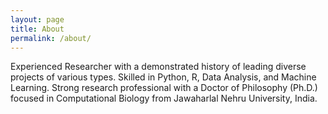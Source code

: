 ```yaml
---
layout: page
title: About
permalink: /about/
---
```


Experienced Researcher with a demonstrated history of leading diverse projects of various types. Skilled in Python, R, Data Analysis, and Machine Learning. Strong research professional with a Doctor of Philosophy (Ph.D.) focused in Computational Biology from Jawaharlal Nehru University, India.


[jekyll-organization]: https://github.com/jekyll

